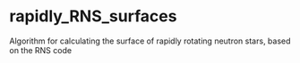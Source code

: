 # rapidly_RNS_surfaces
Algorithm for calculating the surface of rapidly rotating neutron stars, based on the RNS code
